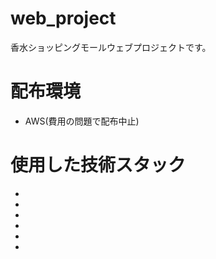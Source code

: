 # web_project
香水ショッピングモールウェブプロジェクトです。

# 配布環境
- AWS(費用の問題で配布中止)

# 使用した技術スタック

-
-
-
-
-
-



























